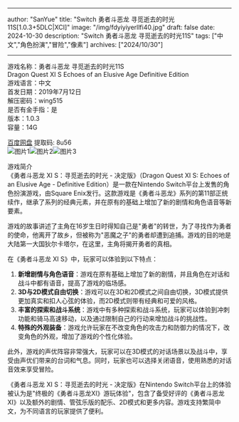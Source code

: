 
---
author: "SanYue"
title: "Switch 勇者斗恶龙 寻觅逝去的时光11S[1.0.3+5DLC|XCI]"
image: "/img/fdyiyiyerllfi40.jpg"
draft: false
date: 2024-10-30
description: "Switch 勇者斗恶龙 寻觅逝去的时光11S"
tags: ["中文","角色扮演","冒险","像素"]
archives: ["2024/10/30"]

---

游戏名称：勇者斗恶龙 寻觅逝去的时光11S   
Dragon Quest XI S Echoes of an Elusive Age Definitive Edition    
游戏语言：中文  
首发日期：2019年7月12日  
解压密码：wing515  
是否有金手指：是  
版本：1.0.3   
容量：14G

[百度网盘](https://pan.baidu.com/s/1_oo5PsTcHdY0_5WKtxFzEw) 提取码: 8u56  
![图片1](/img/ea4b3434d5.jpg)![图片2](/img/0f5dbd8985723.jpg)![图片3](/img/f966d1d1551d08fd.jpg)  

游戏简介  
《勇者斗恶龙 XI S：寻觅逝去的时光 - 决定版》（Dragon Quest XI S: Echoes of an Elusive Age - Definitive Edition）是一款在Nintendo Switch平台上发售的角色扮演游戏，由Square Enix发行。这款游戏是《勇者斗恶龙》系列的第11部正统续作，继承了系列的经典元素，并在原有的基础上增加了新的剧情和角色语音等新要素。

游戏的故事讲述了主角在16岁生日时得知自己是"勇者"的转世，为了寻找作为勇者的使命，他离开了故乡，但被称为"恶魔之子"的勇者却遭到追捕。游戏的目的地是大陆第一大国狄尔卡塔尔，在这里，主角将揭开勇者的真相。

在《勇者斗恶龙 XI S》中，玩家可以体验到以下特点：
1. **新增剧情与角色语音**：游戏在原有基础上增加了新的剧情，并且角色在对话和战斗中都有语音，提高了游戏的临场感。
2. **3D与2D模式自由切换**：游戏可以在3D和2D模式之间自由切换，3D模式提供更加真实和扣人心弦的体验，而2D模式则带有经典和可爱的风格。
3. **丰富的探索和战斗系统**：游戏中有多种探索和战斗系统，玩家可以体验到冲刺功能和骑马高速移动，以及通过限制自己的行动来增加战斗的挑战性。
4. **特殊的外观装备**：游戏允许玩家在不改变角色的攻击力和防御力的情况下，改变角色的外观，增加了游戏的个性化体验。

此外，游戏的声优阵容非常强大，玩家可以在3D模式的对话场景以及战斗中，享受由声优们带来的台词和气息。同时，玩家也可以选择关闭语音，使用熟悉的对话音效来享受冒险。

《勇者斗恶龙 XI S：寻觅逝去的时光 - 决定版》在Nintendo Switch平台上的体验被认为是"终极的《勇者斗恶龙XI》游玩体验"，包含了备受好评的《勇者斗恶龙XI》以及额外的剧情、管弦乐版的配乐、2D模式和更多内容。游戏支持繁简中文，为不同语言的玩家提供了便利。
